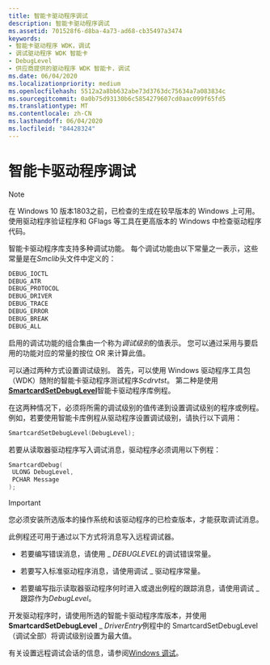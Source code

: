 ```yaml
---
title: 智能卡驱动程序调试
description: 智能卡驱动程序调试
ms.assetid: 701528f6-d8ba-4a73-ad68-cb35497a3474
keywords:
- 智能卡驱动程序 WDK，调试
- 调试驱动程序 WDK 智能卡
- DebugLevel
- 供应商提供的驱动程序 WDK 智能卡，调试
ms.date: 06/04/2020
ms.localizationpriority: medium
ms.openlocfilehash: 5512a2a8bb632abe73d3763dc75634a7a083834c
ms.sourcegitcommit: 0a0b75d93130b6c5854279607cd0aac099f65fd5
ms.translationtype: MT
ms.contentlocale: zh-CN
ms.lasthandoff: 06/04/2020
ms.locfileid: "84428324"
---
```

# <a name="smart-card-driver-debugging"></a>智能卡驱动程序调试

> [!NOTE]
> 在 Windows 10 版本1803之前，已检查的生成在较早版本的 Windows 上可用。
> 使用驱动程序验证程序和 GFlags 等工具在更高版本的 Windows 中检查驱动程序代码。

智能卡驱动程序库支持多种调试功能。 每个调试功能由以下常量之一表示，这些常量是在*Smclib*头文件中定义的：

```cpp
DEBUG_IOCTL
DEBUG_ATR
DEBUG_PROTOCOL
DEBUG_DRIVER
DEBUG_TRACE
DEBUG_ERROR
DEBUG_BREAK
DEBUG_ALL
```

启用的调试功能的组合集由一个称为*调试级别*的值表示。 您可以通过采用与要启用的功能对应的常量的按位 OR 来计算此值。

可以通过两种方式设置调试级别。 首先，可以使用 Windows 驱动程序工具包（WDK）随附的智能卡驱动程序测试程序*Scdrvtst*。 第二种是使用[**SmartcardSetDebugLevel**](https://docs.microsoft.com/previous-versions/ff548960(v=vs.85))智能卡驱动程序库例程。

在这两种情况下，必须将所需的调试级别的值传递到设置调试级别的程序或例程。 例如，若要使用智能卡库例程从驱动程序设置调试级别，请执行以下调用：

```cpp
SmartcardSetDebugLevel(DebugLevel);
```

若要从读取器驱动程序写入调试消息，驱动程序必须调用以下例程：

```cpp
SmartcardDebug(
 ULONG DebugLevel,
 PCHAR Message
);
```

> [!IMPORTANT]
> 您必须安装所选版本的操作系统和该驱动程序的已检查版本，才能获取调试消息。

此例程还可用于通过以下方式将消息写入远程调试器。

- 若要编写错误消息，请使用 \_ *DEBUGLEVEL*的调试错误常量。

- 若要写入标准驱动程序消息，请使用调试 \_ 驱动程序常量。

- 若要编写指示读取器驱动程序何时进入或退出例程的跟踪消息，请使用调试 \_ 跟踪作为*DebugLevel*。

开发驱动程序时，请使用所选的智能卡驱动程序库版本，并使用**SmartcardSetDebugLevel** \_ *DriverEntry*例程中的 SmartcardSetDebugLevel （调试全部）将调试级别设置为最大值。

有关设置远程调试会话的信息，请参阅[Windows 调试](https://docs.microsoft.com/windows-hardware/drivers/debugger/index)。
